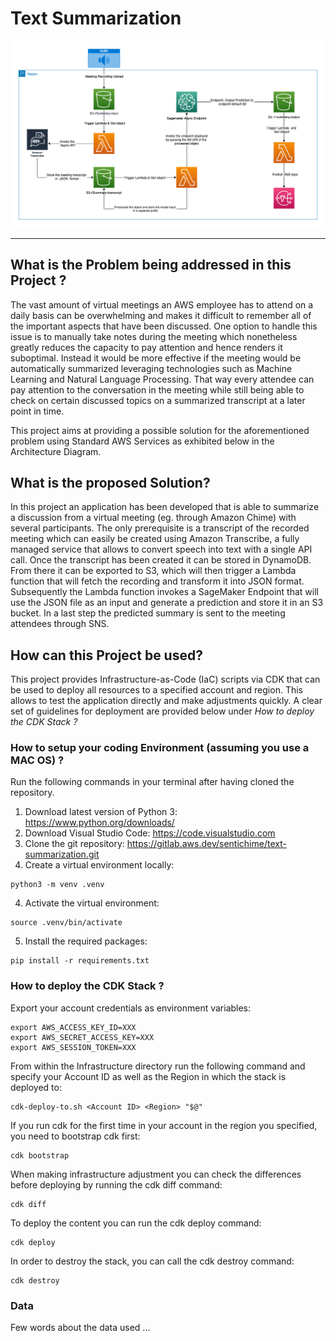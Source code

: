 # Text Summarization


<center>
<img src="AD.PNG" width=1000/>
</center>

---

## What is the Problem being addressed in this Project ?

The vast amount of virtual meetings an AWS employee has to attend on a daily basis can be overwhelming and makes it difficult to remember all of the important aspects that have been discussed. One option to handle this issue is to manually take notes during the meeting which nonetheless greatly reduces the capacity to pay attention and hence renders it suboptimal. Instead it would be more effective if the meeting would be automatically summarized leveraging technologies such as Machine Learning and Natural Language Processing. That way every attendee can pay attention to the conversation in the meeting while still being able to check on certain discussed topics on a summarized transcript at a later point in time. 

This project aims at providing a possible solution for the aforementioned problem using Standard AWS Services as exhibited below in the Architecture Diagram.

## What is the proposed Solution?

In this project an application has been developed that is able to summarize a discussion from a virtual meeting (eg. through Amazon Chime) with several participants. The only prerequisite is a transcript of the recorded meeting which can easily be created using Amazon Transcribe, a fully managed service that allows to convert speech into text with a single API call. Once the transcript has been created it can be stored in DynamoDB. From there it can be exported to S3, which will then trigger a Lambda function that will fetch the recording and transform it into JSON format. Subsequently the Lambda function invokes a SageMaker Endpoint that will use the JSON file as an input and generate a prediction and store it in an S3 bucket. In a last step the predicted summary is sent to the meeting attendees through SNS.

## How can this Project be used?

<!-- For this application, all services have been provisioned on the AWS Console and hence no IaC script is currently available. Nonetheless we provide all the details needed to recreate the application quickly in a new account. This includes an Architecture Diagram and multiple code scripts used for the Lambda function as well as data preprocessing and training scripts. Finally we also provide the input data to train, validate and test the model. -->
This project provides Infrastructure-as-Code (IaC) scripts via CDK that can be used to deploy all resources to a specified account and region. This allows to test the application directly and make adjustments quickly. A clear set of guidelines for deployment are provided below under *How to deploy the CDK Stack ?*

<!-- ### Architecture Diagram -->

<!-- <center> -->
<!-- <img src="Architecture Diagram.png" width=600/> -->
<!-- </center> -->

### How to setup your coding Environment (assuming you use a MAC OS) ?

Run the following commands in your terminal after having cloned the repository.

1. Download latest version of Python 3: https://www.python.org/downloads/
2. Download Visual Studio Code: https://code.visualstudio.com
3. Clone the git repository: https://gitlab.aws.dev/sentichime/text-summarization.git
3. Create a virtual environment locally:
```
python3 -m venv .venv
```
4. Activate the virtual environment: 
```
source .venv/bin/activate
```
5. Install the required packages:

```
pip install -r requirements.txt
```

### How to deploy the CDK Stack ?

Export your account credentials as environment variables:

```
export AWS_ACCESS_KEY_ID=XXX
export AWS_SECRET_ACCESS_KEY=XXX
export AWS_SESSION_TOKEN=XXX
```

From within the Infrastructure directory run the following command and specify your Account ID as well as the Region in which the stack is deployed to:

```
cdk-deploy-to.sh <Account ID> <Region> "$@"
```

If you run cdk for the first time in your account in the region you specified, you need to bootstrap cdk first:

```
cdk bootstrap
```
When making infrastructure adjustment you can check the differences before deploying by running the cdk diff command:

```
cdk diff
```

To deploy the content you can run the cdk deploy command:

```
cdk deploy
```

In order to destroy the stack, you can call the cdk destroy command:

```
cdk destroy
```

### Data
 Few words about the data used ...
